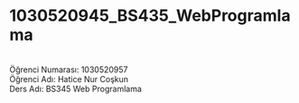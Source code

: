 # 1030520945_BS435_WebProgramlama
<br> Öğrenci Numarası: 1030520957
<br> Öğrenci Adı: Hatice Nur Coşkun
<br> Ders Adı: BS345 Web Programlama